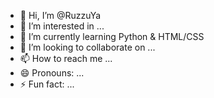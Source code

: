 - 👋 Hi, I’m @RuzzuYa
- 👀 I’m interested in ...
- 🌱 I’m currently learning Python & HTML/CSS
- 💞️ I’m looking to collaborate on ...
- 📫 How to reach me ...
- 😄 Pronouns: ...
- ⚡ Fun fact: ...

<!---
RuzzuYa/RuzzuYa is a ✨ special ✨ repository because its `README.md` (this file) appears on your GitHub profile.
You can click the Preview link to take a look at your changes.
--->
